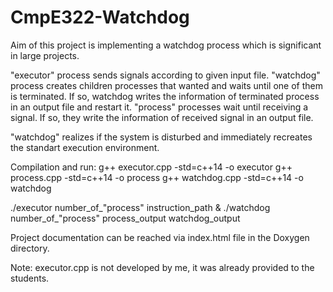 # CmpE322-Watchdog

Aim of this project is implementing a watchdog process which is significant in large projects.

"executor" process sends signals according to given input file. "watchdog" process creates children processes that wanted and waits until one of them is terminated. If so, watchdog writes the information of terminated process in an output file and restart it. "process" processes wait until receiving a signal. If so, they write the information of received signal in an output file.

"watchdog" realizes if the system is disturbed and immediately recreates the standart execution environment.

Compilation and run:
g++ executor.cpp -std=c++14 -o executor
g++ process.cpp -std=c++14 -o process
g++ watchdog.cpp -std=c++14 -o watchdog

./executor number_of_"process" instruction_path &
./watchdog number_of_"process" process_output watchdog_output

Project documentation can be reached via index.html file in the Doxygen directory.

Note: executor.cpp is not developed by me, it was already provided to the students.

